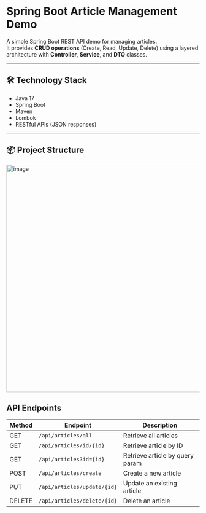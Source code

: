 # Spring Boot Article Management Demo

A simple Spring Boot REST API demo for managing articles.  
It provides **CRUD operations** (Create, Read, Update, Delete) using a layered architecture with **Controller**, **Service**, and **DTO** classes.

---

## 🛠️ Technology Stack

- Java 17  
- Spring Boot  
- Maven  
- Lombok  
- RESTful APIs (JSON responses)

---

## 📦 Project Structure

<img width="632" height="592" alt="image" src="https://github.com/user-attachments/assets/9d80bdce-f879-49bd-8244-cbdad7fb4e32" />

##  API Endpoints
| Method | Endpoint                        | Description                   |
|--------|---------------------------------|-------------------------------|
| GET    | `/api/articles/all`              | Retrieve all articles         |
| GET    | `/api/articles/id/{id}`          | Retrieve article by ID        |
| GET    | `/api/articles?id={id}`          | Retrieve article by query param |
| POST   | `/api/articles/create`           | Create a new article          |
| PUT    | `/api/articles/update/{id}`      | Update an existing article    |
| DELETE | `/api/articles/delete/{id}`      | Delete an article             |
